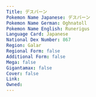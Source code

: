```yaml
---
﻿Title: デスバーン
Pokemon Name Japanese: デスバーン
Pokemon Name German: Oghnatoll
Pokemon Name English: Runerigus
Language Card: Japanese
National Dex Number: 867
Region: Galar
Regional Form: false
Additional Form: false
Mega: false
Gigantamax: false
Cover: false
Link: 
Owned: 
---
```

